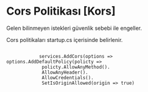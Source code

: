 # Cors Politikası \[Kors\]

Gelen bilinmeyen istekleri güvenlik sebebi ile engeller.

Cors politikaları startup.cs içerisinde belirlenir.

```text

            services.AddCors(options => options.AddDefaultPolicy(policty =>
             policty.AllowAnyMethod().
             AllowAnyHeader().
             AllowCredentials().
             SetIsOriginAllowed(origin => true)
```

